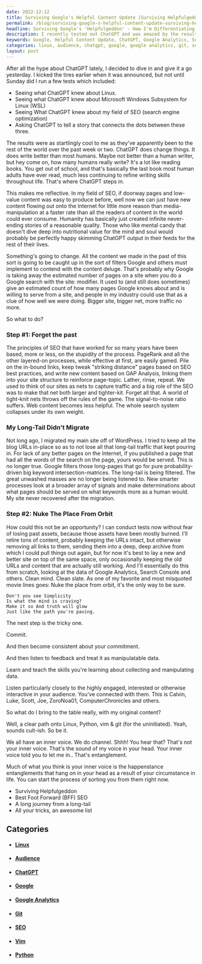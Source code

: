 ```yaml
---
date: 2022-12-12
title: Surviving Google's Helpful Content Update (Surviving Helpfulgeddon)
permalink: /blog/surviving-google-s-helpful-content-update-surviving-helpfulgeddon/
headline: Surviving Google's 'Helpfulgeddon' - How I'm Differentiating My Content from the Endless Deluge
description: I recently tested out ChatGPT and was amazed by the results. With its help, I'm ready to start fresh and create a better site by looking at data from Google Analytics, Search Console, and others. I plan to focus on creating content that will help others learn Linux, Python, vim, and git, and will listen to feedback from my audience. Join me as I strive to differentiate my inner voice from the endless content deluge and make the most of SEO principles that still work.
keywords: Google, Helpful Content Update, ChatGPT, Google Analytics, Search Console, Linux, Python, vim, git, SEO, Long-Tail Traffic, URLs, Content, Audience, Differentiate, Inner Voice, Content Deluge
categories: linux, audience, chatgpt, google, google analytics, git, seo, vim, python
layout: post
---
```


After all the hype about ChatGPT lately, I decided to dive in and give it a go
yesterday. I kicked the tires earlier when it was announced, but not until
Sunday did I run a few tests which included:

- Seeing what ChatGPT knew about Linux.
- Seeing what ChatGPT knew about Microsoft Windows Subsystem for Linux (WSL)
- Seeing What ChatGPT knew about my field of SEO (search engine optimization)
- Asking ChatGPT to tell a story that connects the dots between these three.

The results were as startlingly cool to me as they've apparently been to the
rest of the world over the past week or two. ChatGPT does change things. It
does write better than most humans. Maybe not better than a human writer, but
hey come on, how many humans really write? It's a lot like reading books. You
get out of school, and that's basically the last book most human adults have
ever read, much less continuing to refine writing skills throughout life.
That's where ChatGPT steps in.

This makes me reflective. In my field of SEO, if doorway pages and low-value
content was easy to produce before, well now we can just have new content
flowing out onto the Internet for little more reason than media-manipulation at
a faster rate than all the readers of content in the world could ever consume.
Humanity has basically just created infinite never-ending stories of a
reasonable quality. Those who like mental candy that doesn't dive deep into
nutritional value for the mind and soul would probably be perfectly happy
skimming ChatGPT output in their feeds for the rest of their lives.

Something's going to change. All the content we made in the past of this sort
is going to be caught up in the sort of filters Google and others must
implement to contend with the content deluge. That's probably why Google is
taking away the estimated number of pages on a site when you do a Google search
with the site: modifier. It used to (and still does sometimes) give an
estimated count of how many pages Google knows about and is willing to serve
from a site, and people in my industry could use that as a clue of how well we
were doing. Bigger site, bigger net, more traffic no more.

So what to do?

### Step #1: Forget the past

The principles of SEO that have worked for so many years have been based, more
or less, on the stupidity of the process. PageRank and all the other layered-on
processes, while effective at first, are easily gamed. Pile on the in-bound
links, keep tweak "striking distance" pages based on SEO best practices, and
write new content based on GAP Analysis, linking them into your site structure
to reinforce page-topic. Lather, rinse, repeat. We used to think of our sites
as nets to capture traffic and a big role of the SEO was to make that net both
larger and tighter-kit. Forget all that. A world of tight-knit nets throws off
the rules of the game. The signal-to-noise ratio suffers. Web content becomes
less helpful. The whole search system collapses under its own weight.

### My Long-Tail Didn't Migrate

Not long ago, I migrated my main site off of WordPress. I tried to keep all the
blog URLs in-place so as to not lose all that long-tail traffic that kept
pouring in. For lack of any better pages on the Internet, if you published a
page that had all the words of the search on the page, yours would be served.
This is no longer true. Google filters those long-pages that go for pure
probability-driven big keyword intersection-matrices. The long-tail is being
filtered. The great unwashed masses are no longer being listened to. New
smarter processes look at a broader array of signals and make determinations
about what pages should be served on what keywords more as a human would. My
site never recovered after the migration.

### Step #2: Nuke The Place From Orbit

How could this not be an opportunity? I can conduct tests now without fear of
losing past assets, because those assets have been mostly burned. I'll retire
tons of content, probably keeping the URLs intact, but otherwise removing all
links to them, sending them into a deep, deep archive from which I could pull
things out again, but for now it's best to lay a new and better site on top of
the same space, only occasionally keeping the old URLs and content that are
actually still working. And I'll essentially do this from scratch, looking at
the data of Google Analytics, Search Console and others. Clean mind. Clean
slate. As one of my favorite and most misquoted movie lines goes: Nuke the
place from orbit, it's the only way to be sure.

    Don't you see Simplicity
    Is what the mind is craving?
    Make it so And truth will glow
    Just like the path you're paving.

The next step is the tricky one.

Commit.

And then become consistent about your commitment.

And then listen to feedback and treat it as manipulatable data.

Learn and teach the skills you're learning about collecting and manipulating
data.

Listen particularly closely to the highly engaged, interested or otherwise
interactive in your audience. You've connected with them. This is Calvin,
Luke, Scott, Joe, ZoroNoa01, ComputerChronicles and others.

So what do I bring to the table really, with my original content?

Well, a clear path onto Linux, Python, vim & git (for the uninitiated). Yeah,
sounds cult-ish. So be it.

We all have an inner voice. We do channel. Shhh! You hear that? That's not your
inner voice. That's the sound of my voice in your head. Your inner voice told
you to let me in.. That's entanglement.

Much of what you think is your inner voice is the happenstance entanglements
that hang on in your head as a result of your circumstance in life. You can
start the process of sorting you from them right now.

- Surviving Helpfulgeddon
- Best Foot Forward (BFF) SEO
- A long journey from a long-tail
- All your tricks, an awesome list


## Categories

<ul>
<li><h4><a href='/linux/'>Linux</a></h4></li>
<li><h4><a href='/audience/'>Audience</a></h4></li>
<li><h4><a href='/chatgpt/'>ChatGPT</a></h4></li>
<li><h4><a href='/google/'>Google</a></h4></li>
<li><h4><a href='/google-analytics/'>Google Analytics</a></h4></li>
<li><h4><a href='/git/'>Git</a></h4></li>
<li><h4><a href='/seo/'>SEO</a></h4></li>
<li><h4><a href='/vim/'>Vim</a></h4></li>
<li><h4><a href='/python/'>Python</a></h4></li></ul>